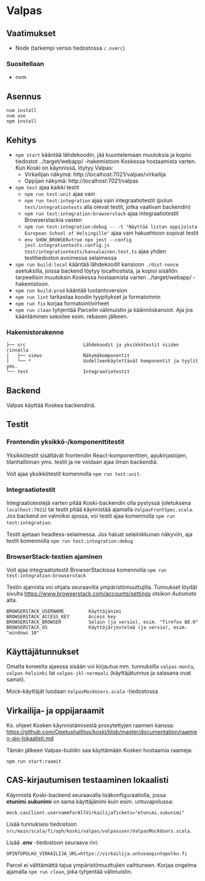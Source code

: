 # Valpas

## Vaatimukset

- Node (tarkempi versio tiedostossa `/.nvmrc`)

### Suositellaan

- nvm

## Asennus

```
nvm install
nvm use
npm install
```

## Kehitys

- `npm start` kääntää lähdekoodin, jää kuuntelemaan muutoksia ja kopioi tiedostot ../target/webapp/ -hakemistoon
  Koskessa hostaamista varten. Kun Koski on käynnissä, löytyy Valpas:
  - Virkailijan näkymä: http://localhost:7021/valpas/virkailija
  - Oppijan näkymä: http://localhost:7021/valpas
- `npm test` ajaa kaikki testit
  - `npm run test:unit` ajaa vain
  - `npm run test:integration` ajaa vain integraatiotestit (polun `test/integrationtests` alla olevat testit, jotka vaativan backendin)
  - `npm run test:integration:browserstack` ajaa integraatiotestit Browserstackia vasten
  - `npm run test:integration:debug -- -t "Näyttää listan oppijoista European School of Helsingille"` ajaa vain hakuehtoon sopivat testit
  - `env SHOW_BROWSER=true npx jest --config jest.integrationtests.config.js test/integrationtests/kansalainen.test.ts` ajaa yhden testitiedoston avoimessa selaimessa
- `npm run build:local` kääntää lähdekoodit kansioon `./dist-nonce` asetuksilla, joissa backend löytyy localhostista, ja kopioi
  sisällön tarpeellisin muutoksin Koskessa hostaamista varten ../target/webapp/ -hakemistoon.
- `npm run build:prod` kääntää tuotantoversion
- `npm run lint` tarkastaa koodin tyypitykset ja formatoinnin
- `npm run fix` korjaa formatointivirheet
- `npm run clean` tyhjentää Parcelin välimuistin ja käännöskansiot. Aja jos kääntäminen sekoilee esim. rebasen jälkeen.

### Hakemistorakenne

```
├── src                     Lähdekoodit ja yksikkötestit niiden rinnalla
│   ├── views               Näkymäkomponentit
│   └── *                   Uudelleenkäytettävät komponentit ja tyylit yms.
└── test                    Integraatiotestit
```

## Backend

Valpas käyttää Koskea backendinä.

## Testit

### Frontendin yksikkö-/komponenttitestit

Yksikkötestit sisältävät frontendin React-komponenttien, apukirjastojen, tilanhallinnan yms. testit ja ne voidaan ajaa ilman backendiä.

Voit ajaa yksikkötestit komennolla `npm run test:unit`.

### Integraatiotestit

Integraatiotestejä varten pitää Koski-backendin olla pystyssä (oletuksena `localhost:7021`) tai testit pitää käynnistää ajamalla `ValpasFrontSpec.scala`.
Jos backend on valmiiksi ajossa, voi testit ajaa komennolla `npm run test:integration`.

Testit ajetaan headless-selaimessa. Jos haluat selainikkunan näkyviin, aja testit komennolla `npm run test:integration:debug`

### BrowserStack-testien ajaminen

Voit ajaa integraatiotestit BrowserStackissa komennolla `npm run test:integration:browserstack`

Testin ajamista voi ohjata seuraavilla ympäristömuuttujilla. Tunnukset löydät sivulta https://www.browserstack.com/accounts/settings otsikon _Automate_ alta.

```
BROWSERSTACK_USERNAME         Käyttäjänimi
BROWSERSTACK_ACCESS_KEY       Access key
BROWSERSTACK_BROWSER          Selain (ja versio), esim. "firefox 80.0"
BROWSERSTACK_OS               Käyttöjärjestelmä (ja versio), esim. "windows 10"
```

## Käyttäjätunnukset

Omalta koneelta ajaessa sisään voi kirjautua mm. tunnuksilla `valpas-monta`, `valpas-helsinki` tai `valpas-jkl-normaali` (käyttäjätunnus ja salasana ovat samat).

Mock-käyttäjät luodaan `ValpasMockUsers.scala` -tiedostossa

## Virkailija- ja oppijaraamit

Ks. ohjeet Kosken käynnistämisestä proxytettyjen raamien kanssa:
https://github.com/Opetushallitus/koski/blob/master/documentation/raamien-ajo-lokaalisti.md

Tämän jälkeen Valpas-buildin saa käyttämään Kosken hostaamia raameja:

```
npm run start:raamit
```

## CAS-kirjautumisen testaaminen lokaalisti

Käynnistä Koski-backend seuraavalla lisäkonfiguraatiolla, jossa **etunimi.sukunimi** on sama käyttäjänimi kuin esim. untuvapolussa:

```
mock.casClient.usernameForAllVirkailijaTickets="etunimi.sukunimi"
```

Lisää tunnuksesi tiedostoon `src/main/scala/fi/oph/koski/valpas/valpasuser/ValpasMockUsers.scala`.

Lisää **.env** -tiedostoon seuraava rivi:

```
OPINTOPOLKU_VIRKAILIJA_URL=https://virkailija.untuvaopintopolku.fi
```

Parcel ei välttämättä tajua ympäristömuuttujien vaihtuneen. Korjaa ongelma ajamalla `npm run clean`, joka tyhjentää välimuistin.
